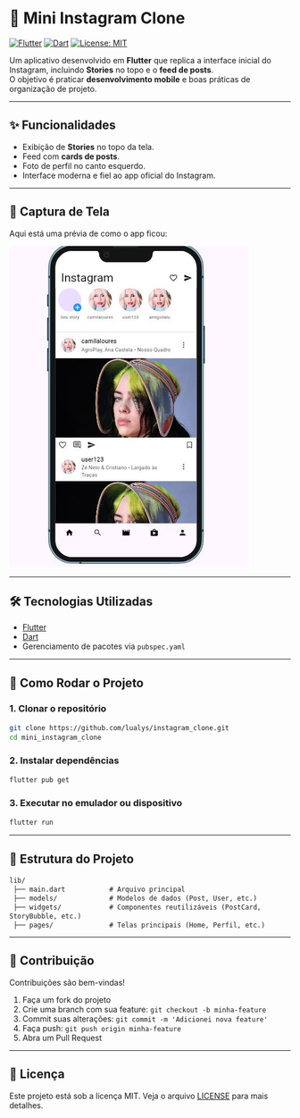 # 📸 Mini Instagram Clone

[![Flutter](https://img.shields.io/badge/Flutter-02569B?logo=flutter&logoColor=white)](https://flutter.dev/)
[![Dart](https://img.shields.io/badge/Dart-0175C2?logo=dart&logoColor=white)](https://dart.dev/)
[![License: MIT](https://img.shields.io/badge/License-MIT-yellow.svg)](LICENSE)

Um aplicativo desenvolvido em **Flutter** que replica a interface inicial do Instagram, incluindo **Stories** no topo e o **feed de posts**.  
O objetivo é praticar **desenvolvimento mobile** e boas práticas de organização de projeto.

---

## ✨ Funcionalidades
- Exibição de **Stories** no topo da tela.  
- Feed com **cards de posts**.  
- Foto de perfil no canto esquerdo.  
- Interface moderna e fiel ao app oficial do Instagram.  

---

## 📱 Captura de Tela
Aqui está uma prévia de como o app ficou:  

![FOTO](https://github.com/lualys/instagram_clone/blob/main/assets/Demos.JPG)

---

## 🛠️ Tecnologias Utilizadas
- [Flutter](https://flutter.dev/)  
- [Dart](https://dart.dev/)  
- Gerenciamento de pacotes via `pubspec.yaml`  

---

## 🚀 Como Rodar o Projeto

### 1. Clonar o repositório
```bash
git clone https://github.com/lualys/instagram_clone.git
cd mini_instagram_clone
````

### 2. Instalar dependências

```bash
flutter pub get
```

### 3. Executar no emulador ou dispositivo

```bash
flutter run
```

---

## 📂 Estrutura do Projeto

```
lib/
 ├── main.dart           # Arquivo principal
 ├── models/             # Modelos de dados (Post, User, etc.)
 ├── widgets/            # Componentes reutilizáveis (PostCard, StoryBubble, etc.)
 ├── pages/              # Telas principais (Home, Perfil, etc.)
```

---

## 🤝 Contribuição

Contribuições são bem-vindas!

1. Faça um fork do projeto
2. Crie uma branch com sua feature: `git checkout -b minha-feature`
3. Commit suas alterações: `git commit -m 'Adicionei nova feature'`
4. Faça push: `git push origin minha-feature`
5. Abra um Pull Request

---

## 📄 Licença

Este projeto está sob a licença MIT. Veja o arquivo [LICENSE](LICENSE) para mais detalhes.

```

